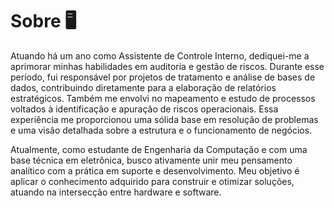 # Sobre 🖥

Atuando há um ano como Assistente de Controle Interno, dediquei-me a aprimorar minhas habilidades em auditoria e gestão de riscos. Durante esse período, fui responsável por projetos de tratamento e análise de bases de dados, contribuindo diretamente para a elaboração de relatórios estratégicos. Também me envolvi no mapeamento e estudo de processos voltados à identificação e apuração de riscos operacionais. Essa experiência me proporcionou uma sólida base em resolução de problemas e uma visão detalhada sobre a estrutura e o funcionamento de negócios.

Atualmente, como estudante de Engenharia da Computação e com uma base técnica em eletrônica, busco ativamente unir meu pensamento analítico com a prática em suporte e desenvolvimento. Meu objetivo é aplicar o conhecimento adquirido para construir e otimizar soluções, atuando na intersecção entre hardware e software.
